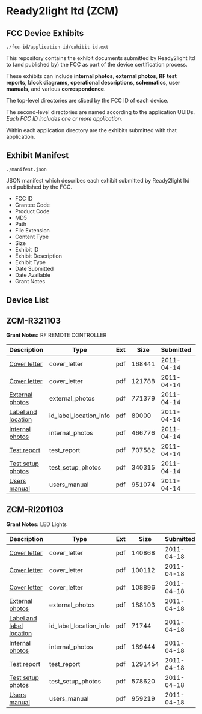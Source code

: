 # Ready2light ltd (ZCM)
## FCC Device Exhibits

```
./fcc-id/application-id/exhibit-id.ext
```

This repository contains the exhibit documents submitted by Ready2light ltd to (and published by) the FCC as part of the device certification process.

These exhibits can include **internal photos**, **external photos**, **RF test reports**, **block diagrams**, **operational descriptions**, **schematics**, **user manuals**, and various **correspondence**.

The top-level directories are sliced by the FCC ID of each device.

The second-level directories are named according to the application UUIDs. *Each FCC ID includes one or more application.*

Within each application directory are the exhibits submitted with that application. 

## Exhibit Manifest

```
./manifest.json
```

JSON manifest which describes each exhibit submitted by Ready2light ltd and published by the FCC.

- FCC ID
- Grantee Code
- Product Code
- MD5
- Path
- File Extension
- Content Type
- Size
- Exhibit ID
- Exhibit Description
- Exhibit Type
- Date Submitted
- Date Available
- Grant Notes

## Device List
## ZCM-R321103
**Grant Notes:** RF REMOTE CONTROLLER

| Description | Type | Ext | Size | Submitted | Available |
| ----------- | ---- | --- | ---- | --------- | --------- |
| [Cover letter](ZCM-R321103/8cac514c4703867b083561058b973049/1448255.pdf) | cover_letter | pdf | 168441 | 2011-04-14 | 2011-04-14 |
| [Cover letter](ZCM-R321103/8cac514c4703867b083561058b973049/1448256.pdf) | cover_letter | pdf | 121788 | 2011-04-14 | 2011-04-14 |
| [External photos](ZCM-R321103/8cac514c4703867b083561058b973049/1448257.pdf) | external_photos | pdf | 771379 | 2011-04-14 | 2011-04-14 |
| [Label and location](ZCM-R321103/8cac514c4703867b083561058b973049/1448258.pdf) | id_label_location_info | pdf | 80000 | 2011-04-14 | 2011-04-14 |
| [Internal photos](ZCM-R321103/8cac514c4703867b083561058b973049/1448259.pdf) | internal_photos | pdf | 466776 | 2011-04-14 | 2011-04-14 |
| [Test report](ZCM-R321103/8cac514c4703867b083561058b973049/1448262.pdf) | test_report | pdf | 707582 | 2011-04-14 | 2011-04-14 |
| [Test setup photos](ZCM-R321103/8cac514c4703867b083561058b973049/1448263.pdf) | test_setup_photos | pdf | 340315 | 2011-04-14 | 2011-04-14 |
| [Users manual](ZCM-R321103/8cac514c4703867b083561058b973049/1448264.pdf) | users_manual | pdf | 951074 | 2011-04-14 | 2011-04-14 |
## ZCM-RI201103
**Grant Notes:** LED Lights

| Description | Type | Ext | Size | Submitted | Available |
| ----------- | ---- | --- | ---- | --------- | --------- |
| [Cover letter](ZCM-RI201103/76cc26a016a3109e96ba4c3543b4b516/1449738.pdf) | cover_letter | pdf | 140868 | 2011-04-18 | 2011-04-18 |
| [Cover letter](ZCM-RI201103/76cc26a016a3109e96ba4c3543b4b516/1449739.pdf) | cover_letter | pdf | 100112 | 2011-04-18 | 2011-04-18 |
| [Cover letter](ZCM-RI201103/76cc26a016a3109e96ba4c3543b4b516/1449740.pdf) | cover_letter | pdf | 108896 | 2011-04-18 | 2011-04-18 |
| [External photos](ZCM-RI201103/76cc26a016a3109e96ba4c3543b4b516/1449741.pdf) | external_photos | pdf | 188103 | 2011-04-18 | 2011-04-18 |
| [Label and label location](ZCM-RI201103/76cc26a016a3109e96ba4c3543b4b516/1449742.pdf) | id_label_location_info | pdf | 71744 | 2011-04-18 | 2011-04-18 |
| [Internal photos](ZCM-RI201103/76cc26a016a3109e96ba4c3543b4b516/1449743.pdf) | internal_photos | pdf | 189444 | 2011-04-18 | 2011-04-18 |
| [Test report](ZCM-RI201103/76cc26a016a3109e96ba4c3543b4b516/1449746.pdf) | test_report | pdf | 1291454 | 2011-04-18 | 2011-04-18 |
| [Test setup photos](ZCM-RI201103/76cc26a016a3109e96ba4c3543b4b516/1449747.pdf) | test_setup_photos | pdf | 578620 | 2011-04-18 | 2011-04-18 |
| [Users manual](ZCM-RI201103/76cc26a016a3109e96ba4c3543b4b516/1449748.pdf) | users_manual | pdf | 959219 | 2011-04-18 | 2011-04-18 |
